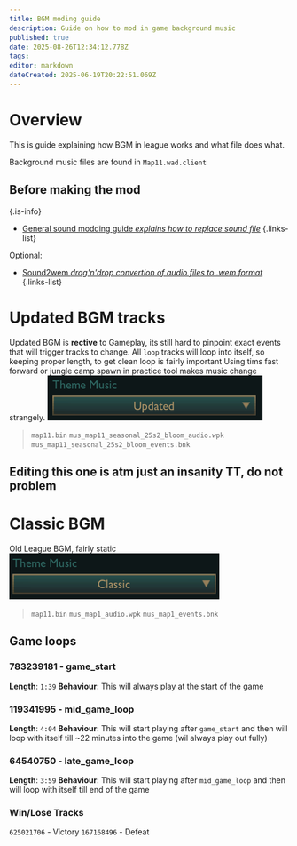 ```yaml
---
title: BGM moding guide
description: Guide on how to mod in game background music
published: true
date: 2025-08-26T12:34:12.778Z
tags: 
editor: markdown
dateCreated: 2025-06-19T20:22:51.069Z
---
```


# Overview
This is guide explaining how BGM in league works and what file does what.

Background music files are found in `Map11.wad.client`

## Before making the mod
{.is-info}
- [General sound modding guide *explains how to replace sound file*](/specific-guide/sfx/full-sfx-guide)
{.links-list}

Optional:
- [Sound2wem *drag'n'drop convertion of audio files to .wem format*](https://github.com/EternalLeo/sound2wem)
{.links-list}


# Updated BGM tracks
Updated BGM is **rective** to Gameplay, its still hard to pinpoint exact events that will trigger tracks to change.
All `loop` tracks will loop into itself, so keeping proper length, to get clean loop is fairly important
Using tims fast forward or jungle camp spawn in practice tool makes music change  strangely.
![updated.png](/user-pictures/aurumcoeils/updated.png)

> `map11.bin`
> `mus_map11_seasonal_25s2_bloom_audio.wpk` 
> `mus_map11_seasonal_25s2_bloom_events.bnk`

## Editing this one is atm just an insanity TT, do not problem

# Classic BGM
Old League BGM, fairly static
![classic.png](/user-pictures/aurumcoeils/clasic.png)

> `map11.bin`
> `mus_map1_audio.wpk`
> `mus_map1_events.bnk`

## Game loops
### 783239181 - game_start
**Length**: `1:39`
**Behaviour**: This will always play at the start of the game

### 119341995 - mid_game_loop
**Length**: `4:04`
**Behaviour**: This will start playing after `game_start` and then will loop with itself till ~22 minutes into the game (wil  always play out fully)

### 64540750 - late_game_loop
**Length**: `3:59`
**Behaviour**: This will start playing after `mid_game_loop` and then will loop with itself till end of the game

### Win/Lose Tracks
`625021706` - Victory
`167168496` - Defeat


